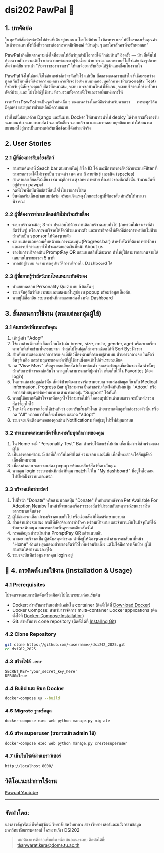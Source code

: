 # dsi202 PawPal 🐾 

## 1. บทคัดย่อ

ในทุกวันมีสัตว์จรจัดนับไม่ถ้วนที่เดินอยู่บนถนน โดยไม่มีบ้าน ไม่มีอาหาร และไม่มีใครมองเห็นคุณค่าในตัวพวกเขา
ทั้งที่สิ่งที่พวกเขาต้องการอาจมีเพียงแค่ “บ้านอุ่น ๆ และใครสักคนที่จะรักพวกเขา”

PawPal เกิดขึ้นจากความตั้งใจที่อยากให้สัตว์ทุกตัวมีโอกาสได้ “กลับบ้าน” อีกครั้ง — บ้านที่เต็มไปด้วยความรัก ความเข้าใจ และความพร้อมของผู้รับเลี้ยง ผ่านการออกแบบระบบที่ไม่ใช่แค่แสดงรูปภาพสัตว์ แต่เป็นการเล่า “เรื่องราวของพวกเขา” ให้คนที่อยากรับเลี้ยงได้รู้จักและเชื่อมโยงจากใจ

PawPal จึงไม่ใช่แค่เว็บไซต์แนะนำสัตว์จรจัดทั่วไป แต่เป็น สื่อกลางของความเข้าใจ ที่เชื่อมระหว่างผู้คนกับชีวิตหนึ่งที่ยังรอความเมตตา ด้วยฟีเจอร์อย่าง แบบทดสอบบุคลิกภาพ (Personality Test) ที่ช่วยจับคู่นิสัยของคุณกับสัตว์ที่เหมาะสม, ระบบ การขอบ้านใหม่ ที่ชัดเจน, ระบบบริจาคเพื่อช่วยรักษาสัตว์ป่วย, และ โปรไฟล์ผู้ใช้งาน ที่รวบรวมทั้งความตั้งใจและรอยยิ้มแห่งการให้

เราหวังว่า PawPal จะเป็นจุดเริ่มต้นเล็ก ๆ ของการสร้างโลกที่ดีกว่าสำหรับพวกเขา — เพราะทุกชีวิตมีคุณค่า และทุกการช่วยเหลือมีความหมาย

เว็บไซต์นี้พัฒนาด้วย Django และรันผ่าน Docker ให้สามารถนำไป deploy ได้ง่าย รวมทั้งรองรับระบบสมาชิก ระบบกรองสัตว์ ระบบรับเลี้ยง ระบบบริจาค และแบบทดสอบบุคลิกภาพ ทำให้สามารถขยายผลไปสู่การเป็นแพลตฟอร์มเพื่อสังคมได้อย่างแท้จริง

## 2. User Stories

### 2.1 ผู้ที่ต้องการรับเลี้ยงสัตว์

* สามารถค้นหาที่ Seach bar ตามสายพันธุ์ สี ชื่อ ID ได้ และมีการกรองสัตว์ด้วยระบบ Filter ที่สามารถกรองได้ไม่ว่าจะเป็น ขนาดตัว เพศ อายุ สี สายพันธุ์ และชนิด (species)
* อ่านรายละเอียดสัตว์เลี้ยง เช่น พฤติกรรม สุขภาพ ภาพถ่าย เรื่องราวของสัตว์ตัวนั้น จำนวนวันที่อยู่กับทาง pawpal
* กดหัวใจเพื่อบันทึกสัตว์ที่สนใจไว้ในรายการโปรด
* ยื่นคำขอรับเลี้ยงผ่านแบบฟอร์ม พร้อมแจ้งแรงจูงใจและข้อมูลที่พักอาศัย สำหรับให้ทางเราพิจารณา

### 2.2 ผู้ที่ต้องการช่วยเหลือแต่ยังไม่พร้อมรับเลี้ยง

* ระบบบริจาคจะมีอยู่ 3 ทาง ประกอบไปด้วย การเลือกบริจาคแบบทั่วไป (ภาพรวมไม่เจาะจงที่ตัวสัตว์นั้นๆ) หรือเจาะจงบริจาคให้สัตว์ป่วยเฉพาะตัว และการบริจาคให้สัตว์ที่ต้องการหาบ้านไม่ป่วย สำหรับเป็น sponsor ให้น้องๆรายตัว
* ระบบแสดงแถบความคืบหน้าของการระดมทุน (Progress bar) สำหรับสัตว์ที่ต้องการค่ารักษา และการบริจาคแบบทั่วไปจะแสดงยอดเงินที่หน้า About us
* รองรับการบริจาคผ่าน PromptPay QR และแนบสลิปได้สะดวก ทำให้ผู้ใช้สามารถสแกนจ่ายได้เลยภายในระยะเวลา 5 นาที 
* หากเข้าสู่ระบบ จะสามารถดูประวัติการบริจาคใน Dashboard ได้

### 2.3 ผู้ที่อยากรู้ว่าสัตว์แบบไหนเหมาะกับตัวเอง

* ทำแบบทดสอบ Personality Quiz แบบ 5 ข้อสั้น ๆ
* ระบบจับคู่สัตว์ที่เหมาะสมและแสดงผลในรูปแบบ popup พร้อมข้อมูลเบื้องต้น
* หากผู้ใช้ล็อกอิน ระบบจะบันทึกผลและแสดงในหน้า Dashboard

## 3. ขั้นตอนการใช้งาน (ตามแต่ละกลุ่มผู้ใช้)

### 3.1 ค้นหาสัตว์ที่เหมาะกับคุณ

1. เข้าสู่หน้า "Adopt"
2. ใช้แถบด้านซ้ายเพื่อเลือกเงื่อนไข (เช่น breed, size, color, gender, age) หรืออยากเรียงตามวันที่เพิ่มเข้ามาในระบบจาก เก่าสุดไปใหม่สุดก็สามารถเลือกได้ที่ Sort By: ฝั่งขวา
3. สำหรับการแสดงผลจากการกรองจะมีสัตว์ที่ตรงตามที่กรองอยู่ด้านบน ส่วนตรงกลางจะเป็นสัตว์อื่นๆที่เหลือ และล่างสุดจะแสดงสัตว์ที่ผู้ใช้งานพึ่งกดเข้าไปอ่านรายละเอียด
4. กด "View More" เพื่อดูรายละเอียดสัตว์เลี้ยงแต่ละตัว จะแสดงข้อมูลเพิ่มเติมของสัตว์ตัวนั้นๆ สำหรับการพิจารณาตัดสินใจ หากถูกใจสามารถกดที่ปุ่มหัวใจ เพื่อเก็บไว้ใน Favorites (ต้อง login)
5. ในการแสดงข้อมูลสัตว์นั้น สัตว์ที่ป่วยต้องการค่ารักษาพยาบาล จะแสดงข้อมูลเกี่ยวกับ Medical Information, Progress Bar ผู้ใข้สามารถ ยื่นคำขอรับเลี้ยงได้ทันทีผ่านปุ่ม "Adopt" หรือ อยากสนับสนุนค่ารักษาพยาบาล สามารถกดปุ่ม "Support" ได้ทันที
6. หากผู้ใช้อยากตัดสินใจจากที่กดถูกใจไว้สามารถไปที่ ไอคอนรูปบ้านด้านบนขวา จะเป็นหน้ารวมสัตว์ที่ถูกใจไว้
7. ในหน้านี้ สามารถเลือกได้เช่นกันว่า อยากรับเลี้ยงตัวไหน ด้วยการกดติ้กถูกที่กล่องของตัวนั้น หรือกด "All" หากอยากรับเลี้ยงทั้งหมด และกด "Adopt"
8. ระบบจะแจ้งเตือนคำขอของคุณผ่าน Notifications ที่อยู่เมยูโปรไฟล์มุมขวาบน

### 3.2 ทำแบบทดสอบหาสัตว์ที่เหมาะกับบุคลิกภาพของคุณ

1. ใน Home จะมี "Personality Test" Bar สำหรับให้กดเข้าไปเล่น เพื่อเพิ่มการมีส่วนร่วมของผู้ใช้
2. เป็นการตอบคำถาม 5 ข้อที่เกี่ยวกับไลฟ์สไตล์ ความชอบ และนิสัย เพื่อที่ทางเราจะได้จับคู่สัตว์เลี้ยงที่เหมาะสม
3. เมื่อส่งคำตอบ ระบบจะแสดง popup พร้อมผลลัพธ์สัตว์ที่ตรงกับคุณ
4. หากคุณ login ระบบจะบันทึกสัตว์ที่คุณ match ไว้ใน "My dashboard" ที่อยู่ในไอคอนโปรไฟล์ฝั่งขวาบนของหน้า

### 3.3 บริจาคเพื่อช่วยสัตว์

1. ไปที่หน้า "Donate" หรือสามารถกดปุ่ม "Donate" ที่หน้าแรกหลังจาก Pet Available For Adoption Nearby ในหน้านี้จะแสดงเรื่องราวของสัตว์ที่ประสบกับเหตุการณ์รุนแรง หรืออาการบาดเจ็บต่างๆ
2. ผู้ใช้สามารถเลือกว่าจะบริจาคแบบทั่วไป หรือเลือกสัตว์ที่มีเคสรักษาพยาบาล
3. ส่วนด้านล่างจะแสดง กรณีที่สัตว์ต้องการค่ารักษา พร้อมเป้าหมาย และจำนวนเงินในปัจจุบันที่ได้รับการสนับสนุน สามารถคลิกเพื่อดูรายละเอียดสัตว์ได้
4. กรอกข้อมูล ชำระเงินผ่าน PromptPay QR แล้วแนบสลิป
5. หากอยากบริจาคเป็น ผู้สนับสนุนค่าขนม ค่าที่อยู่ให้น้องๆเฉพาะตัวสามารถกลับมาที่หน้า "Home" ด้านล่างสุดแสดงส่วนของสัตว์ทั่วไปที่พร้อมรับเลี้ยง แต่ไม่ได้มีอาการเจ็บป่วย ผู้ใช้สามารถให้ค่าขนมน้องๆได้
5. ระบบจะบันทึกข้อมูล หากคุณ login อยู่

## 📗 4. การติดตั้งและใช้งาน (Installation & Usage)

### 4.1 Prerequisites

โปรดตรวจสอบการติดตั้งเครื่องมือต่อไปนี้บนระบบ ก่อนเริ่มต้น
* Docker: สำหรับการรันแอปพลิเคชันใน container (ติดตั้งได้ที่ [Download Docker](https://docs.docker.com/get-started/get-docker/))
* Docker Compose: สำหรับการจัดการ multi-container Docker applications (ติดตั้งได้ที่ [Docker-Compose Installation](https://docs.docker.com/compose/install/))
* Git: สำหรับการ clone repository (ติดตั้งได้ที่ [Installing Git](https://git-scm.com/book/en/v2/Getting-Started-Installing-Git))

### 4.2 Clone Repository

```bash
git clone https://github.com/<username>/dsi202_2025.git
cd dsi202_2025
```

### 4.3 สร้างไฟล์ `.env`

```dotenv
SECRET_KEY='your_secret_key_here'
DEBUG=True
```

### 4.4 Build และ Run Docker

```bash
docker-compose up --build
```

### 4.5 Migrate ฐานข้อมูล

```bash
docker-compose exec web python manage.py migrate
```

### 4.6 สร้าง superuser (สามารถเข้า admin ได้)

```bash
docker-compose exec web python manage.py createsuperuser
```

### 4.7 เข้าเว็บไซต์ผ่านเบราว์เซอร์

```http
http://localhost:8000/
```

## วิดีโอแนะนำการใช้งาน

[Pawpal Youtube](https://youtu.be/boMJNRZz-Qs?si=G15ldWmpKJBOZWwI)

---
## จัดทำโดย:
 นางสาวธัญวรัตม์ กีรติพสุวัฒน์
วิทยาลัยสหวิทยาการ สาขาวิทยาศาสตร์และนวัตกรรมข้อมูล มหาวิทยาลัยธรรมศาสตร์
โครงงานวิชา DSI202

> หากต้องการติดต่อเพิ่มเติม หรือเสนอแนะระบบ ติดต่อได้ที่: [thanwarat.kera@dome.tu.ac.th](mailto:thanwarat.kera@dome.tu.ac.th)

